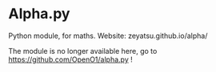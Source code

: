# Alpha.py
Python module, for maths. Website: zeyatsu.github.io/alpha/

The module is no longer available here, go to https://github.com/OpenO1/alpha.py !
